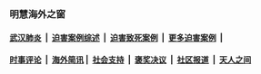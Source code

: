 
### 明慧海外之窗

####  [武汉肺炎](indexes/365.md?t=07101200) &nbsp;|&nbsp;  [迫害案例综述](indexes/328.md?t=07101200) &nbsp;|&nbsp; [迫害致死案例](indexes/277.md?t=07101200)  &nbsp;|&nbsp; [更多迫害案例](indexes/81.md?t=07101200)  &nbsp;|&nbsp; 
####  [时事评论](indexes/19.md?t=07101200) &nbsp;|&nbsp; [海外简讯](indexes/245.md?t=07101200)&nbsp;|&nbsp;  [社会支持](indexes/140.md?t=07101200) &nbsp;|&nbsp; [褒奖决议](indexes/282.md?t=07101200) &nbsp;|&nbsp; [社区报道](indexes/91.md?t=07101200)  &nbsp;|&nbsp; [天人之间](indexes/78.md?t=07101200) 


